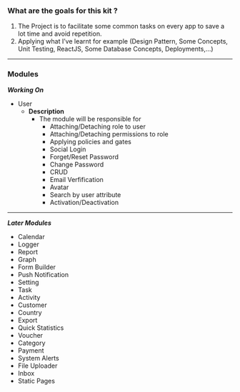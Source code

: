 ### What are the goals for this kit ? 

  1. The Project is to facilitate some common tasks on every app to save a lot time and avoid repetition.  
  2. Applying what I’ve learnt for example (Design Pattern, Some Concepts, Unit Testing, ReactJS, Some Database Concepts, Deployments,...)

________

### Modules

_**Working On**_

* User
  * **Description**
    * The module will be responsible for 
      * Attaching/Detaching role to user
      * Attaching/Detaching permissions to role
      * Applying policies and gates
      * Social Login
      * Forget/Reset Password
      * Change Password
      * CRUD
      * Email Verfification
      * Avatar
      * Search by user attribute
      * Activation/Deactivation 
________

_**Later Modules**_
* Calendar
* Logger
* Report
* Graph
* Form Builder
* Push Notification
* Setting
* Task
* Activity
* Customer
* Country
* Export
* Quick Statistics
* Voucher
* Category
* Payment
* System Alerts
* File Uploader
* Inbox
* Static Pages

